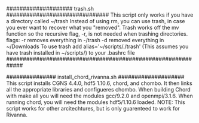#################### trash.sh ###############################
This script only works if you have a directory called ~/trash
Instead of using rm, you can use trash, in case you ever want
to recover what you "removed". Trash works off the mv
function so the recursive flag, -r, is not needed when 
trashing directories. 
flags: 
-r removes everything in -/trash 
-d removed everything in ~/Downloads
To use trash add
alias='~/scripts/./trash'
(This assumes you have trash installed in ~/scripts/)
to your .bashrc file 
#############################################################

############### install_chord_rivanna.sh ####################
This script installs CGNS 4.4.0, hdf5 1.10.6, chord, and
chombo. It then links all the appropriate libraries 
and configueres chombo. When building Chord with make all
you will need the modules gcc/9.2.0 and openmpi/3.1.6.
When running chord, you will need the modules
hdf5/1.10.6 loaded. 
NOTE: This script works for other arcitechtures,
but is only guarenteed to work for Rivanna.
